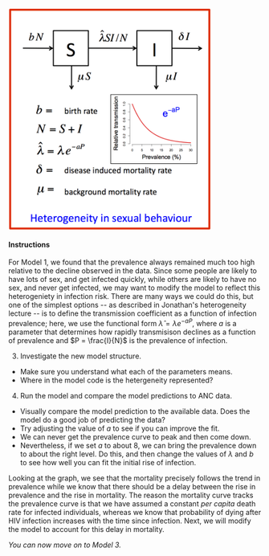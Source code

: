 <img src="Diagram2.png" width='80%' align='center' alt='Model 1 Diagram'>

#### Instructions

For Model 1, we found that the prevalence always remained much too high relative to the decline observed in the data. Since some people are likely to have lots of sex, and get infected quickly, while others are likely to have no sex, and never get infected, we may want to modify the model to reflect this heterogeniety in infection risk. There are many ways we could do this, but one of the simplest options -- as described in Jonathan's heterogeneity lecture -- is to define the transmission coefficient as a function of infection prevalence; here, we use the functional form $\hat{\lambda} = \lambda e^{-aP}$, where $a$ is a parameter that determines how rapidly transmisison declines as a function of prevalence and $P = \frac{I}{N}$ is the prevalence of infection.

3. Investigate the new model structure.
- Make sure you understand what each of the parameters means.
- Where in the model code is the hetergeneity represented?
4. Run the model and compare the model predictions to ANC data.
- Visually compare the model prediction to the available data. Does the model do a good job of predicting the data?
- Try adjusting the value of $a$ to see if you can improve the fit.
- We can never get the prevalence curve to peak and then come down.
- Nevertheless, if we set $a$ to about 8, we can bring the prevalence down to about the right level. Do this, and then change the values of $\lambda$ and $b$ to see how well you can fit the initial rise of infection.

Looking at the graph, we see that the mortality precisely follows the trend in prevalence while we know that there should be a delay between the rise in prevalence and the rise in mortality. The reason the mortality curve tracks the prevalence curve is that we have assumed a constant _per capita_ death rate for infected individuals, whereas we know that probability of dying after HIV infection increases with the time since infection. Next, we will modify the model to account for this delay in mortality.

_You can now move on to Model 3._
